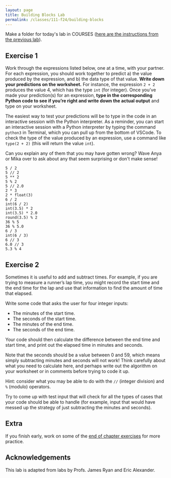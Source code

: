 ```yaml
---
layout: page
title: Building Blocks Lab 
permalink: /classes/111-f24/building-blocks
---
```


Make a folder for today's lab in COURSES ([here are the instructions from the previous lab](getting-started)).

## Exercise 1
Work through the expressions listed below, one at a time, with your partner. For each expression, you should work together to predict a) the value produced by the expression, and b) the data type of that value. **Write down your predictions on the worksheet.** For instance, the expression `2 + 2` produces the value 4, which has the type `int` (for integer). Once you’ve made your prediction(s) for an expression, **type in the corresponding Python code to see if you’re right and write down the actual output** and type on your worksheet.

The easiest way to test your predictions will be to type in the code in an interactive session with the Python interpreter. As a reminder, you can start an interactive session with a Python interpreter by typing the command `python3` in Terminal, which you can pull up from the bottom of VSCode. To check the type of the value produced by an expression, use a command like `type(2 + 2)` (this will return the value `int`). 

Can you explain any of them that you may have gotten wrong? Wave Anya or Mika over to ask about any that seem surprising or don't make sense!

```
5 / 2
5 // 2
5 ** 2
5 % 2
5 // 2.0
2 * 3 
2 * float(3)
6 / 2
int(6 / 2)
int(3.5) * 2
int(3.5) * 2.0
round(3.5) % 2
36 % 5
36 % 5.0
6 / 3
int(6 / 3)
6 // 3
6.0 // 3
5.3 % 4
```

## Exercise 2
Sometimes it is useful to add and subtract times. For example, if you are trying to measure a runner’s lap time, you might record the start time and the end time for the lap and use that information to find the amount of time that elapsed.

Write some code that asks the user for four integer inputs:
* The minutes of the start time.
* The seconds of the start time.
* The minutes of the end time.
* The seconds of the end time.

Your code should then calculate the difference between the end time and start time, and print out the elapsed time in minutes and seconds.

Note that the seconds should be a value between 0 and 59, which means simply subtracting minutes and seconds will not work! Think carefully about what you need to calculate here, and perhaps write out the algorithm on your worksheet or in comments before trying to code it up. 

Hint: consider what you may be able to do with the `//` (integer division) and `%` (modulo) operators.

Try to come up with test input that will check for all the types of cases that your code should be able to handle (for example, input that would have messed up the strategy of just subtracting the minutes and seconds).


## Extra
If you finish early, work on some of the [end of chapter exercises](https://moodle.carleton.edu/mod/lti/view.php?id=902144) for more practice.

## Acknowledgements
This lab is adapted from labs by Profs. James Ryan and Eric Alexander.